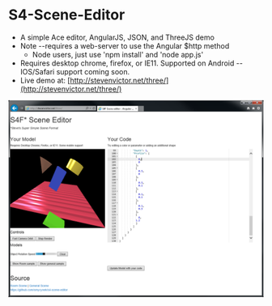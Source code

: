 S4-Scene-Editor
===============

*  A simple Ace editor, AngularJS, JSON, and ThreeJS demo
*  Note --requires a web-server to use the Angular $http method
   *   Node users, just use 'npm install' and 'node app.js'
*  Requires desktop chrome, firefox, or IE11. Supported on Android -- IOS/Safari support coming soon.
*  Live demo at: [http://stevenvictor.net/three/](http://stevenvictor.net/three/)

![Screen Shot](./s4f_screenshot.png)
